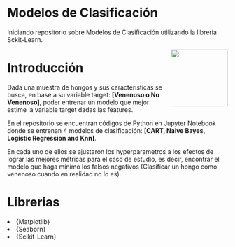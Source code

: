 # Modelos de Clasificación

Iniciando repositorio sobre Modelos de Clasificación utilizando la librería Sckit-Learn.


<p>
<a href="https://scikit-learn.org/" rel="nofollow"><img src="https://upload.wikimedia.org/wikipedia/commons/d/d5/Hey_Machine_Learning_Logo.png" align="right" width="130" style="max-width: 60%;"></a>
</p>



 
 # Introducción
 
Dada una muestra de hongos y sus características se busca, en base a su variable target: <b>[Venenoso o No Venenoso]</b>, poder entrenar un modelo que mejor estime la variable target dadas las features. 

En el repositorio se encuentran códigos de Python en Jupyter Notebook donde se entrenan 4 modelos de clasificación: <b>[CART, Naive Bayes, Logistic Regression and Knn]</b>.

En cada uno de ellos se ajustaron los hyperparametros a los efectos de lograr las mejores métricas para el caso de estudio, es decir, encontrar el modelo que haga mínimo los falsos negativos (Clasificar un hongo como venenoso cuando en realidad no lo es).




# Librerias

<ui>

<li>
{Matplotlib}
</li>

<li>
{Seaborn}
</li>

<li>
{Scikit-Learn}
</li>

</ui>
